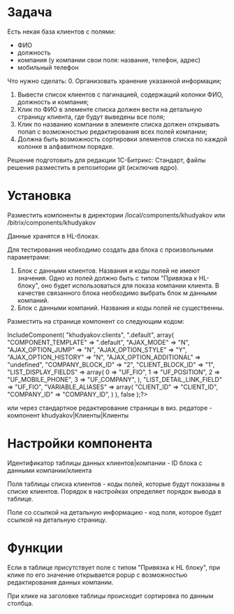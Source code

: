 # Задача
Есть некая база клиентов с полями: 
- ФИО
- должность
- компания (у компании свои поля: название, телефон, адрес)
- мобильный телефон

Что нужно сделать: 
0. Организовать хранение указанной информации;
1. Вывести список клиентов с пагинацией, содержащий колонки ФИО, должность и компания;
2. Клик по ФИО в элементе списка должен вести на детальную страницу клиента, где будут выведены все поля;
3. Клик по названию компании в элементе списка должен открывать попап с возможностью редактирования всех полей компании;
4. Должна быть возможность сортировки элементов списка по каждой колонке в алфавитном порядке.

Решение подготовить для редакции 1С-Битрикс: Стандарт, файлы решения разместить в репозитории git (исключив ядро).

# Установка

Разместить компоненты в директории /local/components/khudyakov или /bitrix/components/khudyakov

Данные хранятся в HL-блоках.

Для тестирования необходимо создать два блока с произвольными параметрами:

1. Блок с данными клиентов. Названия и коды полей не имеют значения. Одно из полей должно быть с типом "Привязка к HL-блоку", оно будет использоваться для показа компании клиента. В качестве связанного блока необходимо выбрать блок м данными компаний.
2. Блок с данными компаний. Названия и коды полей не существенны. 

Разместить на странице компонент со следующим кодом:

<?$APPLICATION->IncludeComponent(
	"khudyakov:clients", 
	".default", 
	array(
		"COMPONENT_TEMPLATE" => ".default",
		"AJAX_MODE" => "N",
		"AJAX_OPTION_JUMP" => "N",
		"AJAX_OPTION_STYLE" => "Y",
		"AJAX_OPTION_HISTORY" => "N",
		"AJAX_OPTION_ADDITIONAL" => "undefined",
		"COMPANY_BLOCK_ID" => "2",
		"CLIENT_BLOCK_ID" => "1",
		"LIST_DISPLAY_FIELDS" => array(
			0 => "UF_FIO",
			1 => "UF_POSITION",
			2 => "UF_MOBILE_PHONE",
			3 => "UF_COMPANY",
		),
		"LIST_DETAIL_LINK_FIELD" => "UF_FIO",
		"VARIABLE_ALIASES" => array(
			"CLIENT_ID" => "CLIENT_ID",
			"COMPANY_ID" => "COMPANY_ID",
		)
	),
	false
);?>

или через стандартное редактирование страницы в виз. редаторе - компонент khudyakov|Клиенты|Клиенты

# Настройки компонента

Идентификатор таблицы данных клиентов|компании - ID блока с данными компании/клиента

Поля таблицы списка клиентов - коды полей, которые будут показаны в списке клиентов. Порядок в настройках определяет порядок вывода в таблице.

Поле со ссылкой на детальную информацию - код поля, которое будет ссылкой на детальную страницу.

# Функции

Если в таблице присутствует поле с типом "Привязка к HL блоку", при клике по его значение открывается popup с возможностью редактирования данных компании.

При клике на заголовке таблицы происходит сортировка по данным столбца.

